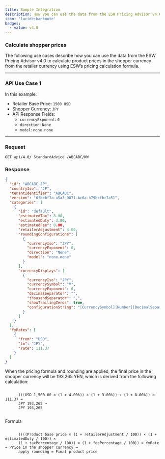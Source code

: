 ```yaml
---
title: Sample Integration
description: How you can use the data from the ESW Pricing Advisor v4.0 to calculate product prices in the shopper currency
icon: 'lucide:banknote'
badges:
  - value: v4.0 
---
```


### Calculate shopper prices

<p class="text-md">
  The following use cases describe how you can use the data from the 
  <span class="font-semibold text-primary">ESW Pricing Advisor v4.0</span> to calculate product prices in the 
  <span class="font-semibold text-primary">shopper currency</span> from the 
  <span class="font-semibold text-primary">retailer currency</span> using ESW’s pricing calculation formula.
</p>

---

### API Use Case 1

<div class="prose dark:prose-invert max-w-none text-md">
  <p class="mb-2">In this example:</p>
  <ul role="list" class="list-disc marker:text-primary space-y-1 pl-6">
    <li><span class="font-semibold text-primary">Retailer Base Price</span>: <code>1500 USD</code></li>
    <li><span class="font-semibold text-primary">Shopper Currency</span>: <code>JPY</code></li>
    <li>
      <span class="font-semibold text-primary">API Response Fields</span>:
      <ul class="list-disc marker:text-primary/80 pl-6 space-y-1">
        <li><code>currencyExponent</code>: <code>0</code></li>
        <li><code>direction</code>: <code>None</code></li>
        <li><code>model</code>: <code>none.none</code></li>
      </ul>
    </li>
  </ul>
</div>

---

### Request

```shell [Request]
GET api/4.0/ StandardAdvice /ABCABC/KW
```

### Response

```json [Response] height=150 collapse
{
  "id": "ABCABC_JP",
  "countryIso": "JP",
  "tenantIdentifier": "ABCABC",
  "version": "6fbebf7a-a5a3-9871-Ac6a-b79bcfbc7a51",
  "categories": [
    {
      "id": "default",
      "estimatedTax": 8.00,
      "estimatedDuty": 3.00,
      "estimatedFee": 0.00,
      "retailerAdjustment": 4.00,
      "roundingConfigurations": [
        {
          "currencyIso": "JPY",
          "currencyExponent": 0,
          "direction": "None",
          "model": "none.none"
        }
      ],
      "currencyDisplays": [
        {
          "currencyIso": "JPY",
          "currencySymbol": "¥",
          "currencyExponent": 0,
          "decimalSeparator": "",
          "thousandSeparator": ",",
          "showTrailingZeros": true,
          "configurationString": "[CurrencySymbol][Number][DecimalSeparator][Exponent]"
        }
      ]
    }
  ],
  "fxRates": [
    {
      "from": "USD",
      "to": "JPY",
      "rate": 111.37
    }
  ]
}
```

<div class="prose dark:prose-invert max-w-none text-base space-y-4">
  <p>
    When the pricing formula and rounding are applied, the final price in the shopper currency will be 
    <span class="font-semibold text-primary">193,265 YEN</span>, which is derived from the following calculation:
  </p>

  <p>
    <code class="block bg-muted text-base px-4 py-2 rounded-lg overflow-x-auto">
      (((USD 1,500.00 × (1 + 4.00%)) × (1 + 3.00%)) × (1 + 8.00%)) × 111.37 = 
      <span class="font-semibold text-primary">JPY 193,265</span> → 
      <span class="font-semibold text-primary">JPY 193,265</span>
    </code>
  </p>

<div class="border-l-4 border-primary bg-primary/10 dark:border-primary dark:bg-primary/20 p-4 rounded-md shadow-sm">
  <p class="text-primary font-semibold mb-1 text-base dark:text-white">Formula</p>
  <p class="text-base text-primary dark:text-white">
    <code class="break-words">
      ((((Product base price × (1 + retailerAdjustment / 100)) × (1 + estimatedDuty / 100)) × 
      (1 + taxPercentage / 100)) × (1 + feePercentage / 100)) × fxRate = Price in the shopper currency → 
      apply rounding = Final product price
    </code>
  </p>
</div>



